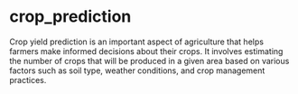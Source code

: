 # crop_prediction
Crop yield prediction is an important aspect of agriculture that helps farmers make informed decisions about their crops. It involves estimating the number of crops that will be produced in a given area based on various factors such as soil type, weather conditions, and crop management practices. 
